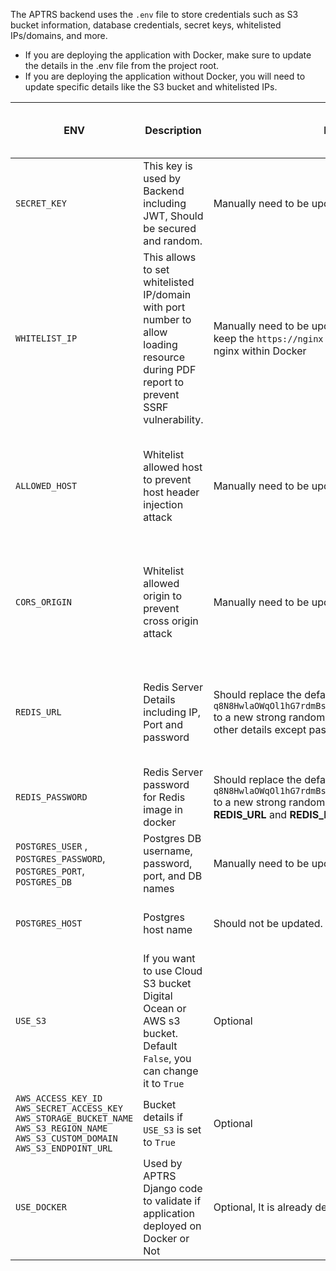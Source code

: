 The APTRS backend uses the ``.env`` file to store credentials such as S3 bucket information, database credentials, secret keys, whitelisted IPs/domains, and more.

- If you are deploying the application with Docker, make sure to update the details in the .env file from the project root.
- If you are deploying the application without Docker, you will need to update specific details like the S3 bucket and whitelisted IPs.

| ENV         | Description                          | Docker |     Linux Server Manual Setup
| ------------------| ----------------------------- | ------------------------------------ | ------------------------------------ |
| `SECRET_KEY`       | This key is used by Backend including JWT, Should be secured and random.  | Manually need to be updated in env file|  Manually need to be updated in env file |
| `WHITELIST_IP`       | This allows to set whitelisted IP/domain with port number to allow loading resource during PDF report to prevent SSRF vulnerability. | Manually need to be updated in env file, make sure to keep the `https://nginx` as its required to connect with nginx within Docker| Manually need to be updated in env file based on your domain name, IP etc. |
| `ALLOWED_HOST `    | Whitelist allowed host to prevent host header injection attack | Manually need to be updated in env file | Manually need to be updated in env file based on your domain name, IP etc. |
|`CORS_ORIGIN ` | Whitelist allowed origin to prevent cross origin attack | Manually need to be updated in env file | Manually need to be updated in env file based on your domain name, IP etc. |
|`REDIS_URL` | Redis Server Details including IP, Port and password | Should replace the default password `q8N8HwlaOWqOl1hG7rdmBsm7oT52fLKHZXFwOB4VM7SXFDV8wg` to a new strong random password. Do not update other details except password | Manually need to be updated in env file for REDIS password, IP and Port details |
|`REDIS_PASSWORD` | Redis Server password for Redis image in docker | Should replace the default password `q8N8HwlaOWqOl1hG7rdmBsm7oT52fLKHZXFwOB4VM7SXFDV8wg` to a new strong random password. Password in **REDIS_URL**  and **REDIS_PASSWORD** should be same| Not needed and no need to update/add. |
|`POSTGRES_USER` , `POSTGRES_PASSWORD`, `POSTGRES_PORT`, `POSTGRES_DB` | Postgres DB username, password, port, and DB names | Manually need to be updated in env file | Manually need to be updated in env file. |
|`POSTGRES_HOST` | Postgres host name | Should not be updated. | Manually need to be updated in env file. |
|`USE_S3`| If you want to use Cloud S3 bucket Digital Ocean or AWS s3 bucket. Default ``False``, you can change it to `True`|Optional| Optional |
| `AWS_ACCESS_KEY_ID` `AWS_SECRET_ACCESS_KEY` `AWS_STORAGE_BUCKET_NAME` `AWS_S3_REGION_NAME` `AWS_S3_CUSTOM_DOMAIN` `AWS_S3_ENDPOINT_URL` | Bucket details if `USE_S3` is set to `True`|Optional| Optional|
| `USE_DOCKER` | Used by APTRS Django code to validate if application deployed on Docker or Not |Optional, It is already declared as `True` in Docker file | Required to set to `False`|